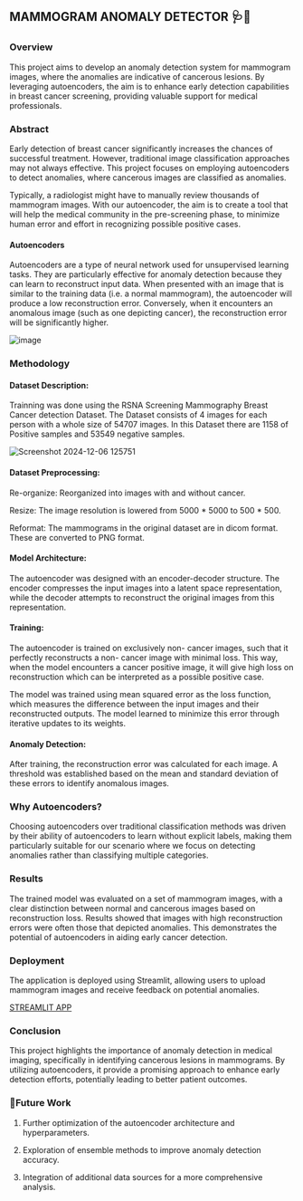 ## MAMMOGRAM ANOMALY DETECTOR 🩺🥼

### Overview

This project aims to develop an anomaly detection system for mammogram images, where the anomalies are indicative of cancerous lesions. By leveraging autoencoders, the aim is to enhance early detection capabilities in breast cancer screening, providing valuable support for medical professionals.

### Abstract

Early detection of breast cancer significantly increases the chances of successful treatment. However, traditional image classification approaches may not always effective. This project focuses on employing autoencoders to detect anomalies, where cancerous images are classified as anomalies.

Typically, a radiologist might have to manually review thousands of mammogram images. With our autoencoder, the aim is to create a tool that will help the medical community in the pre-screening phase, to minimize human error and effort in recognizing possible positive cases.


#### Autoencoders

Autoencoders are a type of neural network used for unsupervised learning tasks. They are particularly effective for anomaly detection because they can learn to reconstruct input data. When presented with an image that is similar to the training data (i.e. a normal mammogram), the autoencoder will produce a low reconstruction error. Conversely, when it encounters an anomalous image (such as one depicting cancer), the reconstruction error will be significantly higher.

![image](https://github.com/user-attachments/assets/a6e1faec-199c-4016-8267-b9f8708bbbf0)


### Methodology

#### Dataset Description:

Trainning was done using the RSNA Screening Mammography Breast Cancer detection Dataset. The Dataset consists of 4 images for each person with a whole size of 54707 images. In this Dataset there are 1158 of Positive samples and 53549 negative samples.



![Screenshot 2024-12-06 125751](https://github.com/user-attachments/assets/cb04c155-3e78-4bc7-b8b6-ce8b1b8d96df)

#### Dataset Preprocessing:

Re-organize: Reorganized into images with and without cancer.

Resize: The image resolution is lowered from 5000 * 5000 to 500 * 500.

Reformat: The mammograms in the original dataset are in dicom format. These are converted to PNG format.


#### Model Architecture:

The autoencoder was designed with an encoder-decoder structure. The encoder compresses the input images into a latent space representation, while the decoder attempts to reconstruct the original images from this representation.

#### Training:

The autoencoder is trained on exclusively non- cancer images, such that it perfectly reconstructs a non- cancer image with minimal loss. This way, when the model encounters a cancer positive image, it will give high loss on reconstruction which can be interpreted as a possible positive case.

The model was trained using mean squared error as the loss function, which measures the difference between the input images and their reconstructed outputs. The model learned to minimize this error through iterative updates to its weights.

#### Anomaly Detection:

After training, the reconstruction error was calculated for each image. A threshold was established based on the mean and standard deviation of these errors to identify anomalous images.

### Why Autoencoders?

Choosing autoencoders over traditional classification methods was driven by their ability of autoencoders to learn without explicit labels, making them particularly suitable for our scenario where we focus on detecting anomalies rather than classifying multiple categories.

### Results

The trained model was evaluated on a set of mammogram images, with a clear distinction between normal and cancerous images based on reconstruction loss. Results showed that images with high reconstruction errors were often those that depicted anomalies. This demonstrates the potential of autoencoders in aiding early cancer detection.

### Deployment

The application is deployed using Streamlit, allowing users to upload mammogram images and receive feedback on potential anomalies.

[STREAMLIT APP](https://cancer-image-detector-gv7s3hg84s3a6nuk7jsgkn.streamlit.app/)


### Conclusion

This project highlights the importance of anomaly detection in medical imaging, specifically in identifying cancerous lesions in mammograms. By utilizing autoencoders, it provide a promising approach to enhance early detection efforts, potentially leading to better patient outcomes.

### 🦺Future Work

1. Further optimization of the autoencoder architecture and hyperparameters.

2. Exploration of ensemble methods to improve anomaly detection accuracy.

3. Integration of additional data sources for a more comprehensive analysis.
